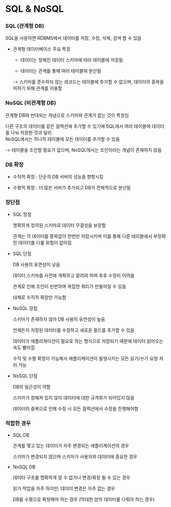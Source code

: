 # SQL & NoSQL

### SQL (관계형 DB)

SQL을 사용하면 RDBMS에서 데이터를 저장, 수정, 삭제, 검색 할 수 있음

* 관계형 데이터베이스 주요 특징

    * 데이터는 정해진 데이터 스키마에 따라 테이블에 저장됨

    * 데이터는 관계를 통해 여러 테이블에 분산됨

    -> 스키마를 준수하지 않는 레코드는 테이블에 추가할 수 없으며, 데이터의 중복을 피하기 위해 관계를 이용함

### NoSQL (비관계형 DB)

관계형 DB와 반대되는 개념으로 스키마와 관계가 없는 것이 특징임

다른 구조의 데이터를 같은 컬렉션에 추가할 수 있기에 SQL에서 여러 테이블에 데이터를 나눠 저장한 것과 달리\
NoSQL에서는 하나의 테이블에 모든 데이터를 추가할 수 있음

-> 테이블을 조인할 필요가 없으며, NoSQL에서는 조인이라는 개념이 존재하지 않음

### DB 확장

* 수직적 확장 : 단순히 DB 서버의 성능을 향항시킴

* 수평적 확장 : 더 많은 서버가 추가되고 DB가 전체적으로 분산됨

### 장단점

* SQL 장점

    명확하게 정의된 스키마로 데이터 무결성을 보장함

    관계는 각 데이터를 중복없이 한번만 저장시키며 이를 통해 다른 테이블에서 부정확한 데이터를 다룰 위험이 없어짐

* SQL 단점

    DB 사용의 유연성이 낮음
    
    데이터 스키마를 사전에 계획하고 알려야 하며 추후 수정이 어려움

    관계로 인해 조인이 빈번하며 복잡한 쿼리가 만들어질 수 있음
    
    대체로 수직적 확장만 가능함

* NoSQL 장점

    스키마가 존재하지 않아 DB 사용의 유연성이 높음
    
    언제든지 저장된 데이터를 수정하고 새로운 필드를 추가할 수 있음

    데이터가 애플리케이션이 필요로 하는 형식으로 저장되기 때문에 데이터 읽어오는 속도 빨라짐

    수직 및 수평 확장이 가능해서 애플리케이션이 발생시키는 모든 읽기/쓰기 요청 처리 가능

* NoSQL 단점

    DB의 일곤성이 약함

    스키마가 정해져 있지 않아 데이터에 대한 규격화가 되어있지 않음

    데이터의 중복으로 인해 수정 시 모든 컬렉션에서 수정을 진행해야함

### 적합한 경우
* SQL DB

    관계를 맺고 있는 데이터가 자주 변경되는 애플리케이션의 경우

    스키마가 변경되지 않으며 스키마가 사용자와 데이터에 중요한 경우

* NoSQL DB

    데이터 구조를 명확하게 알 수 없거나 변경/확장 될 수 있는 경우

    읽기 작업을 자주 하지만, 데이터 변경은 자주 없는 경우

    DB를 수평으로 확장해야 하는 경우 (막대한 양의 데이터를 다뤄야 하는 경우)